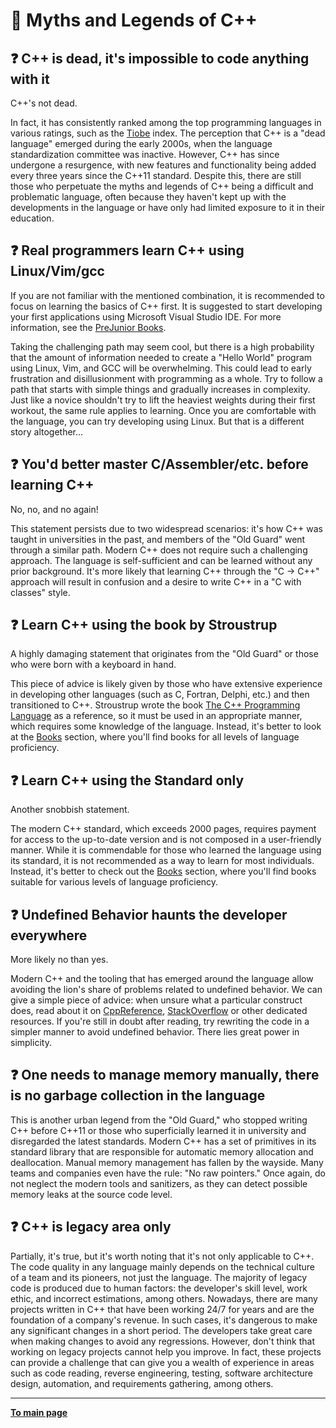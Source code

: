 # :ghost: Myths and Legends of C++

## :question: C++ is dead, it's impossible to code anything with it

C++'s not dead.

In fact, it has consistently ranked among the top programming languages in various ratings, such as the [Tiobe](https://www.tiobe.com/tiobe-index/) index. The perception that C++ is a "dead language" emerged during the early 2000s, when the language standardization committee was inactive. However, C++ has since undergone a resurgence, with new features and functionality being added every three years since the C++11 standard. Despite this, there are still those who perpetuate the myths and legends of C++ being a difficult and problematic language, often because they haven't kept up with the developments in the language or have only had limited exposure to it in their education.

## :question: Real programmers learn C++ using Linux/Vim/gcc

If you are not familiar with the mentioned combination, it is recommended to focus on learning the basics of C++ first. It is suggested to start developing your first applications using Microsoft Visual Studio IDE. For more information, see the [PreJunior Books](Books/PreJunior.md).

Taking the challenging path may seem cool, but there is a high probability that the amount of information needed to create a "Hello World" program using Linux, Vim, and GCC will be overwhelming. This could lead to early frustration and disillusionment with programming as a whole. Try to follow a path that starts with simple things and gradually increases in complexity. Just like a novice shouldn't try to lift the heaviest weights during their first workout, the same rule applies to learning. Once you are comfortable with the language, you can try developing using Linux. But that is a different story altogether...

## :question: You'd better master C/Assembler/etc. before learning C++

No, no, and no again!

This statement persists due to two widespread scenarios: it's how C++ was taught in universities in the past, and members of the "Old Guard" went through a similar path. Modern C++ does not require such a challenging approach. The language is self-sufficient and can be learned without any prior background. It's more likely that learning C++ through the "C -> C++" approach will result in confusion and a desire to write C++ in a "C with classes" style.

## :question: Learn C++ using the book by Stroustrup

A highly damaging statement that originates from the "Old Guard" or those who were born with a keyboard in hand.

This piece of advice is likely given by those who have extensive experience in developing other languages (such as C, Fortran, Delphi, etc.) and then transitioned to C++. Stroustrup wrote the book [The C++ Programming Language](https://www.amazon.com/C-Programming-Language-4th/dp/0321563840) as a reference, so it must be used in an appropriate manner, which requires some knowledge of the language. Instead, it's better to look at the [Books](Books/Overview.md) section, where you'll find books for all levels of language proficiency.

## :question: Learn C++ using the Standard only

Another snobbish statement.

The modern C++ standard, which exceeds 2000 pages, requires payment for access to the up-to-date version and is not composed in a user-friendly manner. While it is commendable for those who learned the language using its standard, it is not recommended as a way to learn for most individuals. Instead, it's better to check out the [Books](Books/Overview.md) section, where you'll find books suitable for various levels of language proficiency.

## :question: Undefined Behavior haunts the developer everywhere

More likely no than yes.

Modern C++ and the tooling that has emerged around the language allow avoiding the lion's share of problems related to undefined behavior. We can give a simple piece of advice: when unsure what a particular construct does, read about it on [CppReference](https://en.cppreference.com), [StackOverflow](https://stackoverflow.com/) or other dedicated resources. If you're still in doubt after reading, try rewriting the code in a simpler manner to avoid undefined behavior. There lies great power in simplicity.

## :question: One needs to manage memory manually, there is no garbage collection in the language

This is another urban legend from the "Old Guard," who stopped writing C++ before C++11 or those who superficially learned it in university and disregarded the latest standards. Modern C++ has a set of primitives in its standard library that are responsible for automatic memory allocation and deallocation. Manual memory management has fallen by the wayside. Many teams and companies even have the rule: "No raw pointers." Once again, do not neglect the modern tools and sanitizers, as they can detect possible memory leaks at the source code level.

## :question: C++ is legacy area only

Partially, it's true, but it's worth noting that it's not only applicable to C++. The code quality in any language mainly depends on the technical culture of a team and its pioneers, not just the language. The majority of legacy code is produced due to human factors: the developer's skill level, work ethic, and incorrect estimations, among others. Nowadays, there are many projects written in C++ that have been working 24/7 for years and are the foundation of a company's revenue. In such cases, it's dangerous to make any significant changes in a short period. The developers take great care when making changes to avoid any regressions. However, don't think that working on legacy projects cannot help you improve. In fact, these projects can provide a challenge that can give you a wealth of experience in areas such as code reading, reverse engineering, testing, software architecture design, automation, and requirements gathering, among others.

---

[**To main page**](../README.md)